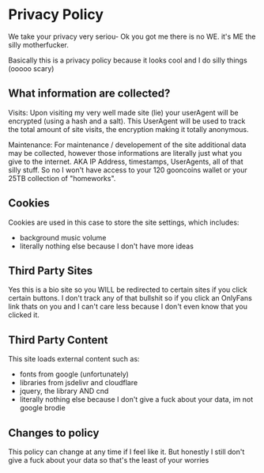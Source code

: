 # Privacy Policy
We take your privacy very seriou- Ok you got me there is no WE. it's ME the silly motherfucker.

Basically this is a privacy policy because it looks cool and I do silly things (ooooo scary)

## What information are collected?
Visits:
Upon visiting my very well made site (lie) your userAgent will be encrypted (using a hash and a salt).
This UserAgent will be used to track the total amount of site visits, the encryption making it totally anonymous.

Maintenance:
For maintenance / developement of the site additional data may be collected, however those informations are literally just what you give to the internet.
AKA IP Address, timestamps, UserAgents, all of that silly stuff.
So no I won't have access to your 120 gooncoins wallet or your 25TB collection of "homeworks".

## Cookies
Cookies are used in this case to store the site settings, which includes:
- background music volume
- literally nothing else because I don't have more ideas

## Third Party Sites
Yes this is a bio site so you WILL be redirected to certain sites if you click certain buttons.
I don't track any of that bullshit so if you click an OnlyFans link thats on you and I can't care less because I don't even know that you clicked it.

## Third Party Content
This site loads external content such as:
- fonts from google (unfortunately)
- libraries from jsdelivr and cloudflare
- jquery, the library AND cnd
- literally nothing else because I don't give a fuck about your data, im not google brodie

## Changes to policy
This policy can change at any time if I feel like it.
But honestly I still don't give a fuck about your data so that's the least of your worries
